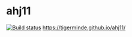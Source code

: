 # ahj11
[![Build status](https://ci.appveyor.com/api/projects/status/7t8843moqb9ju73y?svg=true)](https://ci.appveyor.com/project/Tigerminde/ahj11)
https://tigerminde.github.io/ahj11/
